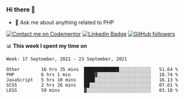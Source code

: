 ### Hi there 👋

<!--
**mustafaculban/mustafaculban** is a ✨ _special_ ✨ repository because its `README.md` (this file) appears on your GitHub profile.

Here are some ideas to get you started:

- 🌱 I’m currently learning ...
- 👯 I’m looking to collaborate on ...
- 🤔 I’m looking for help with ...
- 📫 How to reach me: ...
- 😄 Pronouns: ...
- ⚡ Fun fact: ...

-->
- 💬 Ask me about anything related to PHP

[![Contact me on Codementor](https://www.codementor.io/m-badges/karamusluk/book-session.svg)](https://www.codementor.io/@karamusluk?refer=badge)
[![Linkedin Badge](https://img.shields.io/badge/-Mustafa%20Culban-blue?style=social&logo=Linkedin&logoColor=blue&link=https://www.linkedin.com/in/mustafaculban/)](https://www.linkedin.com/in/mustafaculban/) 
[![GitHub followers](https://img.shields.io/github/followers/karamusluk?label=Follow&style=social)](https://github.com/karamusluk/?tab=follow)


📊 **This week I spent my time on**
<!--START_SECTION:waka-->
```text
Week: 17 September, 2021 - 23 September, 2021

Other        16 hrs 35 mins  █████████████░░░░░░░░░░░░   51.64 % 
PHP          6 hrs 1 min     ████▓░░░░░░░░░░░░░░░░░░░░   18.74 % 
JavaScript   5 hrs 10 mins   ████░░░░░░░░░░░░░░░░░░░░░   16.13 % 
SCSS         2 hrs 26 mins   ██░░░░░░░░░░░░░░░░░░░░░░░   07.61 % 
LESS         59 mins         ▓░░░░░░░░░░░░░░░░░░░░░░░░   03.10 % 
```
<!--END_SECTION:waka-->

